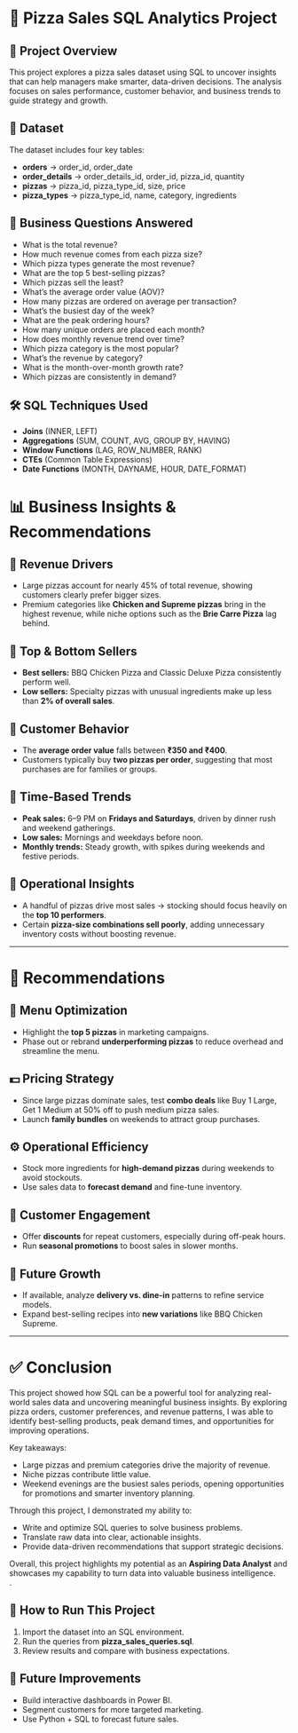 # 🍕 Pizza Sales SQL Analytics Project  

## 📌 Project Overview  
This project explores a pizza sales dataset using SQL to uncover insights that can help managers make smarter, data-driven decisions. The analysis focuses on sales performance, customer behavior, and business trends to guide strategy and growth.  

## 📂 Dataset  
The dataset includes four key tables:  
- **orders** → order_id, order_date  
- **order_details** → order_details_id, order_id, pizza_id, quantity  
- **pizzas** → pizza_id, pizza_type_id, size, price  
- **pizza_types** → pizza_type_id, name, category, ingredients  

## 🎯 Business Questions Answered  
- What is the total revenue?  
- How much revenue comes from each pizza size?  
- Which pizza types generate the most revenue?  
- What are the top 5 best-selling pizzas?  
- Which pizzas sell the least?  
- What’s the average order value (AOV)?  
- How many pizzas are ordered on average per transaction?  
- What’s the busiest day of the week?  
- What are the peak ordering hours?  
- How many unique orders are placed each month?  
- How does monthly revenue trend over time?  
- Which pizza category is the most popular?  
- What’s the revenue by category?  
- What is the month-over-month growth rate?  
- Which pizzas are consistently in demand?  

## 🛠 SQL Techniques Used  
- **Joins** (INNER, LEFT)  
- **Aggregations** (SUM, COUNT, AVG, GROUP BY, HAVING)  
- **Window Functions** (LAG, ROW_NUMBER, RANK)  
- **CTEs** (Common Table Expressions)  
- **Date Functions** (MONTH, DAYNAME, HOUR, DATE_FORMAT)  

# 📊 Business Insights & Recommendations  

## 🔹 Revenue Drivers  
- Large pizzas account for nearly 45% of total revenue, showing customers clearly prefer bigger sizes.  
- Premium categories like **Chicken and Supreme pizzas** bring in the highest revenue, while niche options such as the **Brie Carre Pizza** lag behind.  

## 🔹 Top & Bottom Sellers  
- **Best sellers:** BBQ Chicken Pizza and Classic Deluxe Pizza consistently perform well.  
- **Low sellers:** Specialty pizzas with unusual ingredients make up less than **2% of overall sales**.  

## 🔹 Customer Behavior  
- The **average order value** falls between **₹350 and ₹400**.  
- Customers typically buy **two pizzas per order**, suggesting that most purchases are for families or groups.  

## 🔹 Time-Based Trends  
- **Peak sales:** 6–9 PM on **Fridays and Saturdays**, driven by dinner rush and weekend gatherings.  
- **Low sales:** Mornings and weekdays before noon.  
- **Monthly trends:** Steady growth, with spikes during weekends and festive periods.  

## 🔹 Operational Insights  
- A handful of pizzas drive most sales → stocking should focus heavily on the **top 10 performers**.  
- Certain **pizza-size combinations sell poorly**, adding unnecessary inventory costs without boosting revenue.  

---

# 📌 Recommendations  

## 🍕 Menu Optimization  
- Highlight the **top 5 pizzas** in marketing campaigns.  
- Phase out or rebrand **underperforming pizzas** to reduce overhead and streamline the menu.  

## 💵 Pricing Strategy  
- Since large pizzas dominate sales, test **combo deals** like Buy 1 Large, Get 1 Medium at 50% off to push medium pizza sales.  
- Launch **family bundles** on weekends to attract group purchases.  

## ⚙️ Operational Efficiency  
- Stock more ingredients for **high-demand pizzas** during weekends to avoid stockouts.  
- Use sales data to **forecast demand** and fine-tune inventory.  

## 🎯 Customer Engagement  
- Offer **discounts** for repeat customers, especially during off-peak hours.  
- Run **seasonal promotions** to boost sales in slower months.  

## 🚀 Future Growth  
- If available, analyze **delivery vs. dine-in** patterns to refine service models.  
- Expand best-selling recipes into **new variations** like BBQ Chicken Supreme.  

---

# ✅ Conclusion  
This project showed how SQL can be a powerful tool for analyzing real-world sales data and uncovering meaningful business insights. By exploring pizza orders, customer preferences, and revenue patterns, I was able to identify best-selling products, peak demand times, and opportunities for improving operations.  

Key takeaways:  
- Large pizzas and premium categories drive the majority of revenue.  
- Niche pizzas contribute little value.  
- Weekend evenings are the busiest sales periods, opening opportunities for promotions and smarter inventory planning.  

Through this project, I demonstrated my ability to:  
- Write and optimize SQL queries to solve business problems.  
- Translate raw data into clear, actionable insights.  
- Provide data-driven recommendations that support strategic decisions.  

Overall, this project highlights my potential as an **Aspiring Data Analyst** and showcases my capability to turn data into valuable business intelligence.  
.  

## 🚀 How to Run This Project  
1. Import the dataset into an SQL environment.  
2. Run the queries from **pizza_sales_queries.sql**.  
3. Review results and compare with business expectations.  

## 📌 Future Improvements  
- Build interactive dashboards in Power BI.  
- Segment customers for more targeted marketing.  
- Use Python + SQL to forecast future sales.  

